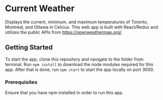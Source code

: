 # Current Weather

Displays the current, minimum, and maximum temperatures of Toronto, Montreal, and Ottawa in Celcius. This web app is built with React/Redux and utilizes the public APIs from https://openweathermap.org/.

## Getting Started

To start the app, clone this repository and navigate to the folder from terminal. Run `npm install` to download the node modules required for this app. After that is done, run `npm start` to start the app locally on port 3000.

### Prerequisites

Ensure that you have npm installed in order to run this app.
